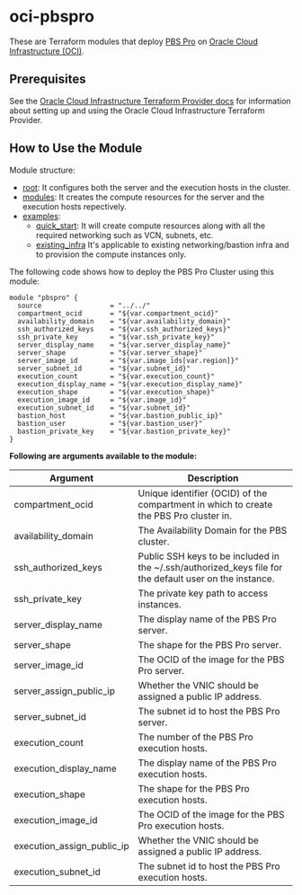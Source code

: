 # oci-pbspro
These are Terraform modules that deploy [PBS Pro](https://www.pbspro.org/) on [Oracle Cloud Infrastructure (OCI)](https://cloud.oracle.com/en_US/cloud-infrastructure).

## Prerequisites
See the [Oracle Cloud Infrastructure Terraform Provider docs](https://www.terraform.io/docs/providers/oci/index.html) for information about setting up and using the Oracle Cloud Infrastructure Terraform Provider.

## How to Use the Module
Module structure:
* [root](./): It configures both the server and the execution hosts in the cluster.
* [modules](./modules/): It creates the compute resources for the server and the execution hosts repectively.
* [examples](./examples/): 
  - [quick_start](./examples/quick_start): It will create compute resources along with all the required networking such as VCN, subnets, etc.
  - [existing_infra](./examples/existing_infra) It's applicable to existing networking/bastion infra and to provision the compute instances only.

The following code shows how to deploy the PBS Pro Cluster using this module:

```hcl
module "pbspro" {
  source                 = "../../"
  compartment_ocid       = "${var.compartment_ocid}"
  availability_domain    = "${var.availability_domain}"
  ssh_authorized_keys    = "${var.ssh_authorized_keys}"
  ssh_private_key        = "${var.ssh_private_key}"
  server_display_name    = "${var.server_display_name}"
  server_shape           = "${var.server_shape}"
  server_image_id        = "${var.image_ids[var.region]}"
  server_subnet_id       = "${var.subnet_id}"
  execution_count        = "${var.execution_count}"
  execution_display_name = "${var.execution_display_name}"
  execution_shape        = "${var.execution_shape}"
  execution_image_id     = "${var.image_id}"
  execution_subnet_id    = "${var.subnet_id}"
  bastion_host           = "${var.bastion_public_ip}"
  bastion_user           = "${var.bastion_user}"
  bastion_private_key    = "${var.bastion_private_key}"
}
```

**Following are arguments available to the module:**

Argument | Description
--- | ---
compartment_ocid | Unique identifier (OCID) of the compartment in which to create the PBS Pro cluster in.
availability_domain | The Availability Domain for the PBS cluster.
ssh_authorized_keys | Public SSH keys to be included in the ~/.ssh/authorized_keys file for the default user on the instance.
ssh_private_key | The private key path to access instances.
server_display_name | The display name of the PBS Pro server.
server_shape | The shape for the PBS Pro server.
server_image_id | The OCID of the image for the PBS Pro server.
server_assign_public_ip | Whether the VNIC should be assigned a public IP address.
server_subnet_id | The subnet id to host the PBS Pro server.
execution_count | The number of the PBS Pro execution hosts.
execution_display_name | The display name of the PBS Pro execution hosts.
execution_shape | The shape for the PBS Pro execution hosts.
execution_image_id | The OCID of the image for the PBS Pro execution hosts.
execution_assign_public_ip | Whether the VNIC should be assigned a public IP address.
execution_subnet_id | The subnet id to host the PBS Pro execution hosts.
